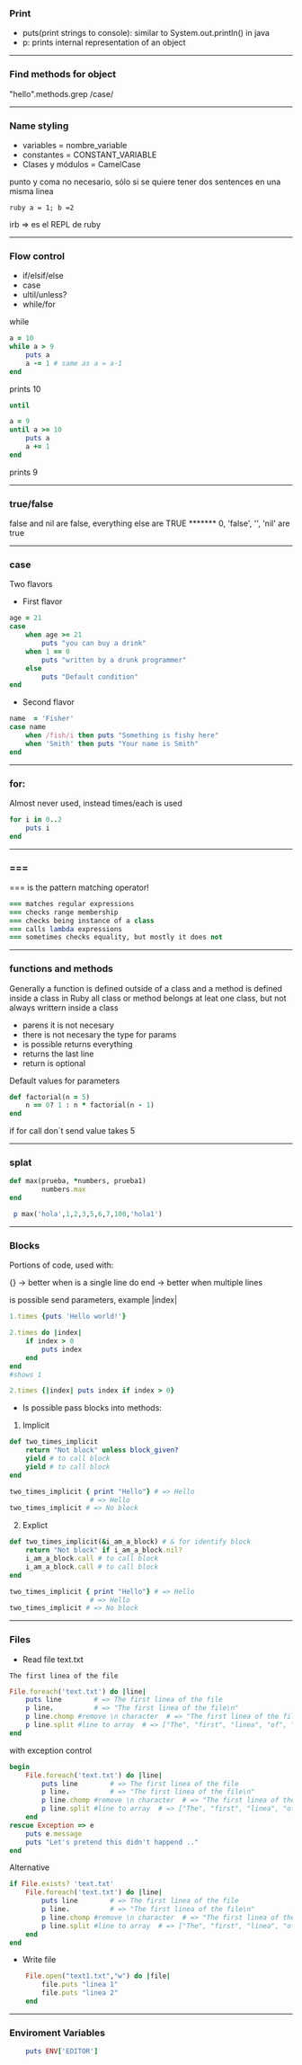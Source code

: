 ### Print

* puts(print strings to console): similar to System.out.println() in java
* p: prints internal representation of an object
*********************
### Find methods for object

"hello".methods.grep /case/
*********************
### Name styling

* variables =  nombre_variable
* constantes = CONSTANT_VARIABLE
* Clases y módulos = CamelCase

punto y coma no necesario, sólo si se quiere tener dos sentences en una misma linea

 ```ruby a = 1; b =2 ```

irb => es el REPL de ruby

*************************************
 ### Flow control
* if/elsif/else
* case
* ultil/unless?
* while/for

while

```ruby
a = 10
while a > 9
	puts a
	a -= 1 # same as a = a-1
end
```

prints 10

```ruby
until

a = 9
until a >= 10
	puts a
	a += 1
end
```
prints 9
*********************************************
 ### true/false

false and nil are false, everything else are TRUE ******* 0, 'false', '', 'nil' are true
***************************************
 ### case
Two flavors

* First flavor
```ruby
age = 21
case
	when age >= 21
		puts "you can buy a drink"
	when 1 == 0
		puts "written by a drunk programmer"
	else
		puts "Default condition"
end
```

* Second flavor
```ruby
name  = 'Fisher'
case name
	when /fish/i then puts "Something is fishy here"
	when 'Smith' then puts "Your name is Smith"
end
```
********************************
 ### for: 
 Almost never used, instead times/each is used
 
```ruby
for i in 0..2
	puts i
end
```
*******************************************************
 ### ===
=== is the pattern matching operator!
```ruby
=== matches regular expressions
=== checks range membership
=== checks being instance of a class
=== calls lambda expressions
=== sometimes checks equality, but mostly it does not
```
*********************************************************
 ### functions and methods
Generally a function is defined outside of a class and a method is defined inside a class
in Ruby all class or method belongs at leat one class, but not always writtern inside a class
 * parens it is not necesary
 * there is not necesary the type for params
 * is possible returns everything
 * returns the last line
 * return is optional

Default values for parameters
```ruby
def factorial(n = 5)
	n == 0? 1 : n * factorial(n - 1)
end
```
if for call don´t send value takes 5
**************************************************
 ### splat
```ruby
def max(prueba, *numbers, prueba1)
        numbers.max
end

 p max('hola',1,2,3,5,6,7,100,'hola1')
 ```
***************************************************
 ### Blocks

Portions of code, used with:

{}  -> better when is a single line
do end  -> better when multiple lines

is possible send parameters, example |index|

```ruby
1.times {puts 'Hello world!'}

2.times do |index| 
	if index > 0
		puts index
	end
end
#shows 1

2.times {|index| puts index if index > 0}
```

* Is possible pass blocks into methods:

1. Implicit
```ruby
def two_times_implicit
	return "Not block" unless block_given?
	yield # to call block
	yield # to call block
end

two_times_implicit { print "Hello"} # => Hello
				    # => Hello
two_times_implicit # => No block				      
```
2. Explict
```ruby
def two_times_implicit(&i_am_a_block) # & for identify block
	return "Not block" if i_am_a_block.nil?
	i_am_a_block.call # to call block
	i_am_a_block.call # to call block
end

two_times_implicit { print "Hello"} # => Hello
				    # => Hello
two_times_implicit # => No block
```
****************************************************
### Files

* Read file
text.txt
```
The first linea of the file
```
```ruby
File.foreach('text.txt') do |line|
	puts line        # => The first linea of the file
	p line.          # => "The first linea of the file\n"
	p line.chomp #remove \n character  # => "The first linea of the file"
	p line.split #line to array  # => ["The", "first", "linea", "of", "the", "file"]
end
```

with exception control

```ruby
begin
	File.foreach('text.txt') do |line|
		puts line        # => The first linea of the file
		p line.          # => "The first linea of the file\n"
		p line.chomp #remove \n character  # => "The first linea of the file"
		p line.split #line to array  # => ["The", "first", "linea", "of", "the", "file"]
	end
rescue Exception => e
	puts e.message
	puts "Let's pretend this didn't happend .."
end
```

Alternative

```ruby
if File.exists? 'text.txt'
	File.foreach('text.txt') do |line|
		puts line        # => The first linea of the file
		p line.          # => "The first linea of the file\n"
		p line.chomp #remove \n character  # => "The first linea of the file"
		p line.split #line to array  # => ["The", "first", "linea", "of", "the", "file"]
	end
end
```
* Write file
```ruby
	File.open("text1.txt","w") do |file|
		file.puts "linea 1" 
		file.puts "linea 2"
	end
```
*****************************************
### Enviroment Variables
```ruby
	puts ENV['EDITOR']
```

